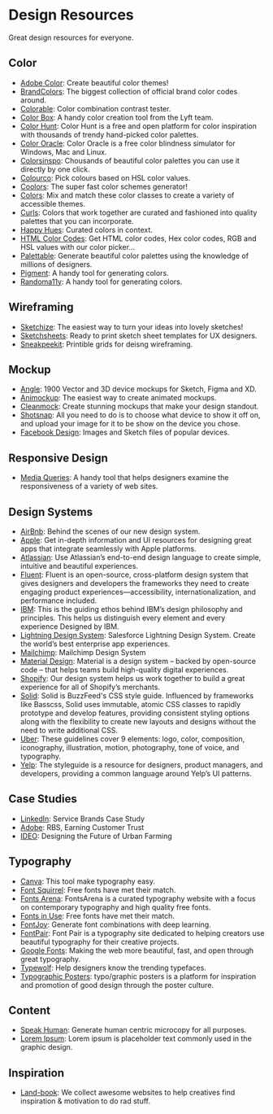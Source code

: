 # Design Resources

Great design resources for everyone.

## Color

- [Adobe Color](https://color.adobe.com/tr/create/color-wheel): Create beautiful color themes!
- [BrandColors](https://brandcolors.net/): The biggest collection of official brand color codes around.
- [Colorable](https://colorable.jxnblk.com/): Color combination contrast tester.
- [Color Box](https://colorable.jxnblk.com/): A handy color creation tool from the Lyft team.
- [Color Hunt](https://colorhunt.co/): Color Hunt is a free and open platform for color inspiration with thousands of trendy hand-picked color palettes.
- [Color Oracle](https://colororacle.org/): Color Oracle is a free color blindness simulator for Windows, Mac and Linux.
- [Colorsinspo](https://colorsinspo.com/): Chousands of beautiful color palettes you can use it directly by one click.
- [Colourco](https://colourco.de/): Pick colours based on HSL color values.
- [Coolors](https://coolors.co/): The super fast color schemes generator!
- [Colors](https://clrs.cc/a11y/): Mix and match these color classes to create a variety of accessible themes.
- [Curls](https://www.culrs.com/): Colors that work together are curated and fashioned into quality palettes that you can incorporate.
- [Happy Hues](https://www.happyhues.co/): Curated colors in context.
- [HTML Color Codes](https://htmlcolorcodes.com/): Get HTML color codes, Hex color codes, RGB and HSL values with our color picker...
- [Palettable](https://www.palettable.io/): Generate beautiful color palettes using the knowledge of millions of designers.
- [Pigment](https://pigment.shapefactory.co/): A handy tool for generating colors.
- [Randoma11y](https://randoma11y.com/): A handy tool for generating colors.

## Wireframing

- [Sketchize](https://sketchize.com): The easiest way to turn your ideas into lovely sketches!
- [Sketchsheets](https://sketchsheets.com/): Ready to print sketch sheet templates for UX designers.
- [Sneakpeekit](https://sneakpeekit.com/): Printible grids for deisng wireframing.

## Mockup

- [Angle](https://angle.sh/): 1900 Vector and 3D device mockups for Sketch, Figma and XD.
- [Animockup](https://animockup.com/): The easiest way to create animated mockups.
- [Cleanmock](https://cleanmock.com/): Create stunning mockups that make your design standout.
- [Shotsnap](https://app.shotsnapp.com/): All you need to do is to choose what device to show it off on, and upload your image for it to be show on the device you chose.
- [Facebook Design](https://facebook.design/devices): Images and Sketch files of popular devices.

## Responsive Design

- [Media Queries](https://mediaqueri.es/): A handy tool that helps designers examine the responsiveness of a variety of web sites.

## Design Systems

- [AirBnb](https://airbnb.design/building-a-visual-language/): Behind the scenes of our new design system.
- [Apple](https://developer.apple.com/design/human-interface-guidelines/): Get in-depth information and UI resources for designing great apps that integrate seamlessly with Apple platforms.
- [Atlassian](https://atlassian.design/): Use Atlassian’s end-to-end design language to create simple, intuitive and beautiful experiences.
- [Fluent](https://www.microsoft.com/design/fluent/): Fluent is an open-source, cross-platform design system that gives designers and developers the frameworks they need to create engaging product experiences—accessibility, internationalization, and performance included.
- [IBM](https://www.ibm.com/design/language/): This is the guiding ethos behind IBM’s design philosophy and principles. This helps us distinguish every element and every experience Designed by IBM.
- [Lightning Design System](https://www.lightningdesignsystem.com/): Salesforce Lightning Design System. Create the world’s best enterprise app experiences.
- [Mailchimp](https://ux.mailchimp.com/patterns/): Mailchimp Design System
- [Material Design](https://material.io/): Material is a design system – backed by open-source code – that helps teams build high-quality digital experiences.
- [Shopify](https://polaris.shopify.com/): Our design system helps us work together to build a great experience for all of Shopify’s merchants.
- [Solid](https://solid.buzzfeed.com/): Solid is BuzzFeed's CSS style guide. Influenced by frameworks like Basscss, Solid uses immutable, atomic CSS classes to rapidly prototype and develop features, providing consistent styling options along with the flexibility to create new layouts and designs without the need to write additional CSS. 
- [Uber](https://brand.uber.com/): These guidelines cover 9 elements: logo, color, composition, iconography, illustration, motion, photography, tone of voice, and typography.
- [Yelp](https://www.yelp.com/styleguide/): The styleguide is a resource for designers, product managers, and developers, providing a common language around Yelp’s UI patterns.

## Case Studies

- [LinkedIn](https://docsend.com/view/nzvtm6n): Service Brands Case Study
- [Adobe](https://docsend.com/view/p52ap84): RBS, Earning Customer Trust
- [IDEO](https://www.ideo.com/case-study/designing-the-future-of-urban-farming/): Designing the Future of Urban Farming

## Typography

- [Canva](https://www.canva.com/font-combinations/): This tool make typography easy.
- [Font Squirrel](https://www.fontsquirrel.com/): Free fonts have met their match.
- [Fonts Arena](https://fontsarena.com/): FontsArena is a curated typography website with a focus on contemporary typography and high quality free fonts.
- [Fonts in Use](https://fontsinuse.com/): Free fonts have met their match.
- [FontJoy](https://fontjoy.com/): Generate font combinations with deep learning.
- [FontPair](https://fontpair.co/): Font Pair is a typography site dedicated to helping creators use beautiful typography for their creative projects.
- [Google Fonts](https://fonts.google.com/): Making the web more beautiful, fast, and open through great typography.
- [Typewolf](https://www.typewolf.com/): Help designers know the trending typefaces.
- [Typographic Posters](https://www.typographicposters.com/): typo/graphic posters is a platform for inspiration and promotion of good design through the poster culture.

## Content

- [Speak Human](https://www.speakhuman.today/): Generate human centric microcopy for all purposes.
- [Lorem Ipsum](https://loremipsum.io/): Lorem ipsum is placeholder text commonly used in the graphic design.

## Inspiration

- [Land-book](https://land-book.com/): We collect awesome websites to help creatives find inspiration & motivation to do rad stuff.




